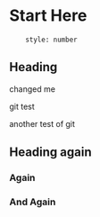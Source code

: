 # Start Here

```toc
	style: number
```

## Heading

changed me

git test

another test of git

## Heading again
### Again
### And Again
